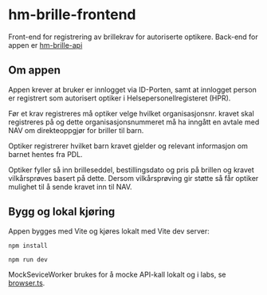 # hm-brille-frontend

Front-end for registrering av brillekrav for autoriserte optikere.
Back-end for appen er [hm-brille-api](https://github.com/navikt/hm-brille-api)

## Om appen

Appen krever at bruker er innlogget via ID-Porten, samt at innlogget person er registrert som
autorisert optiker i Helsepersonellregisteret (HPR).

Før et krav registreres må optiker velge hvilket organisasjonsnr. kravet skal registreres på og
dette organisasjonsnummeret må ha inngått en avtale med NAV om direkteoppgjør for briller til barn.

Optiker registrerer hvilket barn kravet gjelder og relevant informasjon om barnet hentes fra PDL.

Optiker fyller så inn brilleseddel, bestillingsdato og pris på brillen og kravet vilkårsprøves basert
på dette. Dersom vilkårsprøving gir støtte så får optiker mulighet til å sende kravet inn til NAV.

## Bygg og lokal kjøring

Appen bygges med Vite og kjøres lokalt med Vite dev server:

```npm install```

```npm run dev```

MockSeviceWorker brukes for å mocke API-kall lokalt og i labs, se [browser.ts](./client/src/mocks/browser.ts).


